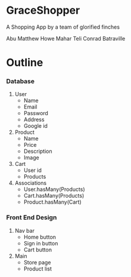 # GraceShopper
A Shopping App by a team of glorified finches

Abu
Matthew Howe
Mahar Teli
Conrad Batraville

# Outline

### Database
1. User
    * Name
    * Email
    * Password
    * Address
    * Google id
2. Product
    * Name
    * Price
    * Description
    * Image
3. Cart
    * User id
    * Products
4. Associations
    * User.hasMany(Products)
    * Cart.hasMany(Products)
    * Product.hasMany(Cart)

### Front End Design
1. Nav bar
    * Home button
    * Sign in button
    * Cart button
2. Main
    * Store page
    * Product list
